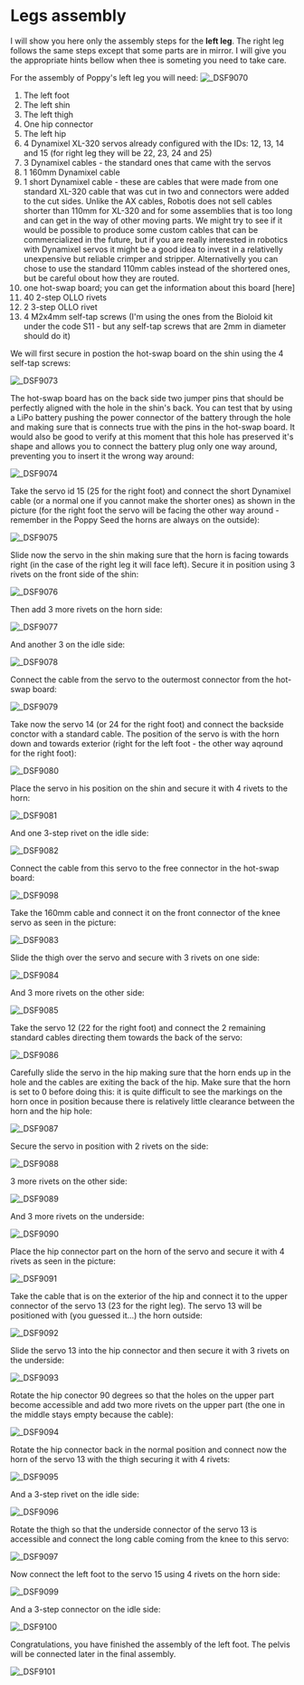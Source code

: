 # Legs assembly

I will show you here only the assembly steps for the **left leg**. The right leg follows the same steps except that some parts are in mirror. I will give you the appropriate hints bellow when thee is someting you need to take care.

For the assembly of Poppy's left leg you will need:
![_DSF9070](./img/_DSF9070.JPG)

1. The left foot
2. The left shin
3. The left thigh
4. One hip connector
5. The left hip
6. 4 Dynamixel XL-320 servos already configured with the IDs: 12, 13, 14 and 15 (for right leg they will be 22, 23, 24 and 25)
7. 3 Dynamixel cables - the standard ones that came with the servos
8. 1 160mm Dynamixel cable
9. 1 short Dynamixel cable - these are cables that were made from one standard XL-320 cable that was cut in two and connectors were added to the cut sides. Unlike the AX cables, Robotis does not sell cables shorter than 110mm for XL-320 and for some assemblies that is too long and can get in the way of other moving parts. We might try to see if it would be possible to produce some custom cables that can be commercialized in the future, but if you are really interested in robotics with Dynamixel servos it might be a good idea to invest in a relativelly unexpensive but reliable crimper and stripper. Alternativelly you can chose to use the standard 110mm cables instead of the shortered ones, but be careful obout how they are routed.
10. one hot-swap board; you can get the information about this board [here]
11. 40 2-step OLLO rivets
12. 2 3-step OLLO rivet
13. 4 M2x4mm self-tap screws (I'm using the ones from the Bioloid kit under the code S11 - but any self-tap screws that are 2mm in diameter should do it)

We will first secure in postion the hot-swap board on the shin using the 4 self-tap screws:

![_DSF9073](./img/_DSF9073.JPG)

The  hot-swap board has on the back side two jumper pins that should be perfectly aligned with the hole in the shin's back. You can test that by using a LiPo battery pushing the power connector of the battery through the hole and making sure that is connects true with the pins in the hot-swap board. It would also be good to verify at this moment that this hole has preserved it's shape and allows you to connect the battery plug only one way around, preventing you to insert it the wrong way around:

![_DSF9074](./img/_DSF9074.JPG)

Take the servo id 15 (25 for the right foot) and connect the short Dynamixel cable (or a normal one if you cannot make the shorter ones) as shown in the picture (for the right foot the servo will be facing the other way around - remember in the Poppy Seed the horns are always on the outside):

![_DSF9075](./img/_DSF9075.JPG)

Slide now the servo in the shin making sure that the horn is facing towards right (in the case of the right leg it will face left). Secure it in position using 3 rivets on the front side of the shin:

![_DSF9076](./img/_DSF9076.JPG)

Then add 3 more rivets on the horn side:

![_DSF9077](./img/_DSF9077.JPG)

And another 3 on the idle side:

![_DSF9078](./img/_DSF9078.JPG)

Connect the cable from the servo to the outermost connector from the hot-swap board:

![_DSF9079](./img/_DSF9079.JPG)

Take now the servo 14 (or 24 for the right foot) and connect the backside conctor with a standard cable. The position of the servo is with the horn down and towards exterior (right for the left foot - the other way aqround for the right foot):

![_DSF9080](./img/_DSF9080.JPG)

Place the servo in his position on the shin and secure it with 4 rivets to the horn:

![_DSF9081](./img/_DSF9081.JPG)

And one 3-step rivet on the idle side:

![_DSF9082](./img/_DSF9082.JPG)

Connect the cable from this servo to the free connector in the hot-swap board:

![_DSF9098](./img/_DSF9098.JPG)

Take the 160mm cable and connect it on the front connector of the knee servo as seen in the picture:

![_DSF9083](./img/_DSF9083.JPG)

Slide the thigh over the servo and secure with 3 rivets on one side:

![_DSF9084](./img/_DSF9084.JPG)

And 3 more rivets on the other side:

![_DSF9085](./img/_DSF9085.JPG)

Take the servo 12 (22 for the right foot) and connect the 2 remaining standard cables directing them towards the back of the servo:

![_DSF9086](./img/_DSF9086.JPG)

Carefully slide the servo in the hip making sure that the horn ends up in the hole and the cables are exiting the back of the hip. Make sure that the horn is set to 0 before doing this: it is quite difficult to see the markings on the horn once in position because there is relatively little clearance between the horn and the hip hole:

![_DSF9087](./img/_DSF9087.JPG)

Secure the servo in position with 2 rivets on the side:

![_DSF9088](./img/_DSF9088.JPG)

3 more rivets on the other side:

![_DSF9089](./img/_DSF9089.JPG)

And 3 more rivets on the underside:

![_DSF9090](./img/_DSF9090.JPG)

Place the hip connector part on the horn of the servo and secure it with 4 rivets as seen in the picture:

![_DSF9091](./img/_DSF9091.JPG)

Take the cable that is on the exterior of the hip and connect it to the upper connector of the servo 13 (23 for the right leg). The servo 13 will be positioned with (you guessed it...) the horn outside:

![_DSF9092](./img/_DSF9092.JPG)

Slide the servo 13 into the hip connector and then secure it with 3 rivets on the underside:

![_DSF9093](./img/_DSF9093.JPG)

Rotate the hip conector 90 degrees so that the holes on the upper part become accessible and add two more rivets on the upper part (the one in the middle stays empty because the cable):

![_DSF9094](./img/_DSF9094.JPG)

Rotate the hip connector back in the normal position and connect now the horn of the servo 13 with the thigh securing it with 4 rivets:

![_DSF9095](./img/_DSF9095.JPG)

And a 3-step rivet on the idle side:

![_DSF9096](./img/_DSF9096.JPG)

Rotate the thigh so that the underside connector of the servo 13 is accessible and connect the long cable coming from the knee to this servo:

![_DSF9097](./img/_DSF9097.JPG)

Now connect the left foot to the servo 15 using 4 rivets on the horn side:

![_DSF9099](./img/_DSF9099.JPG)

And a 3-step connector on the idle side:

![_DSF9100](./img/_DSF9100.JPG)

Congratulations, you have finished the assembly of the left foot. The pelvis will be connected later in the final assembly.

![_DSF9101](./img/_DSF9101.JPG)

